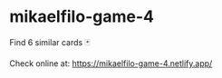 # mikaelfilo-game-4

Find 6 similar cards 🃏

Check online at: https://mikaelfilo-game-4.netlify.app/
